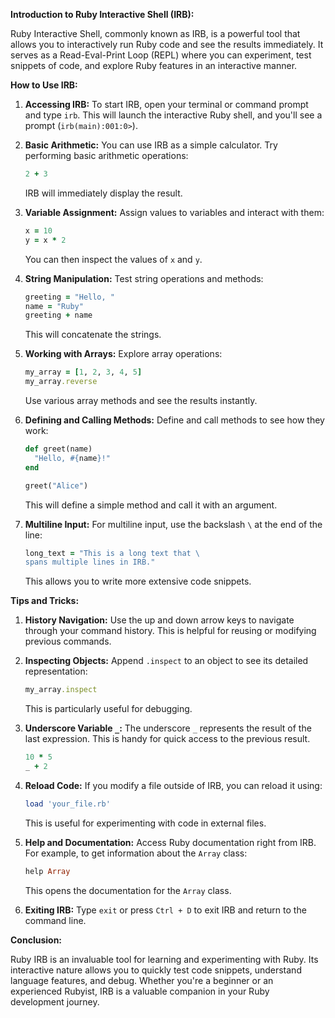 **Introduction to Ruby Interactive Shell (IRB):**

Ruby Interactive Shell, commonly known as IRB, is a powerful tool that allows you to interactively run Ruby code and see the results immediately. It serves as a Read-Eval-Print Loop (REPL) where you can experiment, test snippets of code, and explore Ruby features in an interactive manner.

**How to Use IRB:**

1. **Accessing IRB:**
   To start IRB, open your terminal or command prompt and type `irb`. This will launch the interactive Ruby shell, and you'll see a prompt (`irb(main):001:0>`).

2. **Basic Arithmetic:**
   You can use IRB as a simple calculator. Try performing basic arithmetic operations:

   ```ruby
   2 + 3
   ```

   IRB will immediately display the result.

3. **Variable Assignment:**
   Assign values to variables and interact with them:

   ```ruby
   x = 10
   y = x * 2
   ```

   You can then inspect the values of `x` and `y`.

4. **String Manipulation:**
   Test string operations and methods:

   ```ruby
   greeting = "Hello, "
   name = "Ruby"
   greeting + name
   ```

   This will concatenate the strings.

5. **Working with Arrays:**
   Explore array operations:

   ```ruby
   my_array = [1, 2, 3, 4, 5]
   my_array.reverse
   ```

   Use various array methods and see the results instantly.

6. **Defining and Calling Methods:**
   Define and call methods to see how they work:

   ```ruby
   def greet(name)
     "Hello, #{name}!"
   end

   greet("Alice")
   ```

   This will define a simple method and call it with an argument.

7. **Multiline Input:**
   For multiline input, use the backslash `\` at the end of the line:

   ```ruby
   long_text = "This is a long text that \
   spans multiple lines in IRB."
   ```

   This allows you to write more extensive code snippets.

**Tips and Tricks:**

1. **History Navigation:**
   Use the up and down arrow keys to navigate through your command history. This is helpful for reusing or modifying previous commands.

2. **Inspecting Objects:**
   Append `.inspect` to an object to see its detailed representation:

   ```ruby
   my_array.inspect
   ```

   This is particularly useful for debugging.

3. **Underscore Variable `_`:**
   The underscore `_` represents the result of the last expression. This is handy for quick access to the previous result.

   ```ruby
   10 * 5
   _ + 2
   ```

4. **Reload Code:**
   If you modify a file outside of IRB, you can reload it using:

   ```ruby
   load 'your_file.rb'
   ```

   This is useful for experimenting with code in external files.

5. **Help and Documentation:**
   Access Ruby documentation right from IRB. For example, to get information about the `Array` class:

   ```ruby
   help Array
   ```

   This opens the documentation for the `Array` class.

6. **Exiting IRB:**
   Type `exit` or press `Ctrl + D` to exit IRB and return to the command line.

**Conclusion:**

Ruby IRB is an invaluable tool for learning and experimenting with Ruby. Its interactive nature allows you to quickly test code snippets, understand language features, and debug. Whether you're a beginner or an experienced Rubyist, IRB is a valuable companion in your Ruby development journey.
